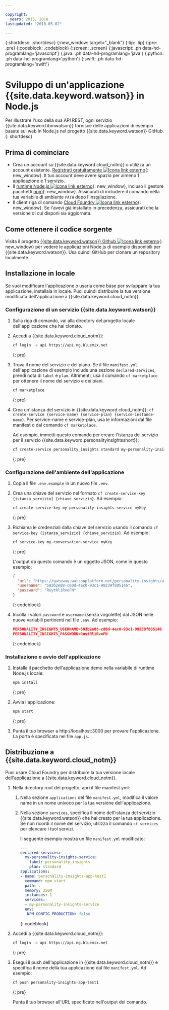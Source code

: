 ```yaml
---

copyright:
  years: 2015, 2018
lastupdated: "2018-05-02"

---
```


{:shortdesc: .shortdesc}
{:new_window: target="_blank"}
{:tip: .tip}
{:pre: .pre}
{:codeblock: .codeblock}
{:screen: .screen}
{:javascript: .ph data-hd-programlang='javascript'}
{:java: .ph data-hd-programlang='java'}
{:python: .ph data-hd-programlang='python'}
{:swift: .ph data-hd-programlang='swift'}

# Sviluppo di un'applicazione {{site.data.keyword.watson}} in Node.js

Per illustrare l'uso della sua API REST, ogni servizio {{site.data.keyword.ibmwatson}} fornisce delle applicazioni di esempio basate sul web in Node.js nel progetto {{site.data.keyword.watson}} GitHub.
{: shortdesc}

## Prima di cominciare

- Crea un account su {{site.data.keyword.cloud_notm}} o utilizza un account esistente. [Registrati gratuitamente ![Icona link esterno](../../icons/launch-glyph.svg "Icona link esterno")](https://{DomainName}/registration/?target=/catalog/%3fcategory=watson){: new_window}. Il tuo account deve avere spazio per almeno 1 applicazione e 1 servizio.
- Il [runtime Node.js ![Icona link esterno](../../icons/launch-glyph.svg "Icona link esterno")](https://nodejs.org/#download){: new_window}, incluso il gestore pacchetti [npm](https://www.npmjs.com/){: new_window}.  Assicurati di includere il comando nella tua variabile di ambiente `PATH` dopo l'installazione.
- Il client riga di comando [Cloud Foundry ![Icona link esterno](../../icons/launch-glyph.svg "Icona link esterno")](https://github.com/cloudfoundry/cli#downloads){: new_window}. Se l'avevi già installato in precedenza, assicurati che la versione di cui disponi sia aggiornata.

## Come ottenere il codice sorgente

Visita il progetto [{{site.data.keyword.watson}} Github ![Icona link esterno](../../icons/launch-glyph.svg "Icona link esterno")](https://github.com/watson-developer-cloud){: new_window} per vedere le applicazioni Node.js di esempio disponibili per {{site.data.keyword.watson}}. Usa quindi GitHub per clonare un repository localmente.

## Installazione in locale
Se vuoi modificare l'applicazione o usarla come base per sviluppare la tua applicazione, installala in locale. Puoi quindi distribuire la tua versione modificata dell'applicazione a {{site.data.keyword.cloud_notm}}.

### Configurazione di un servizio {{site.data.keyword.watson}}

1.  Sulla riga di comando, vai alla directory del progetto locale dell'applicazione che hai clonato.
1.  Accedi a {{site.data.keyword.cloud_notm}}:

    ```bash
    cf login -a api https://api.ng.bluemix.net
    ```
    {: pre}

1.  Trova il nome del servizio e del piano. Se il file `manifest.yml` dell'applicazione di esempio include una sezione `declared-services`, prendi nota di `label` e `plan`. Altrimenti, usa il comando `cf marketplace` per ottenere il nome del servizio e dei piani.

    ```bash
    cf marketplace
    ```
    {: pre}

1.  Crea un'istanza del servizio in {{site.data.keyword.cloud_notm}}: `cf create-service {service-name} {service-plan} {service-instance-name}`. Per service-name e service-plan, usa le informazioni dal file manifest o dal comando `cf marketplace`.

    Ad esempio, immetti questo comando per creare l'istanza del servizio per il servizio {{site.data.keyword.personalityinsightsshort}}:

    ```bash
    cf create-service personality_insights standard my-personality-insights-service
    ```
    {: pre}

### Configurazione dell'ambiente dell'applicazione

1.  Copia il file `.env.example` in un nuovo file `.env`.
1.  Crea una chiave del servizio nel formato `cf create-service-key {istanza_servizio} {chiave_servizio}`. Ad esempio:

    ```bash
    cf create-service-key my-personality-insights-service myKey
    ```
    {: pre}

1.  Richiama le credenziali dalla chiave del servizio usando il comando `cf service-key {istanza_servizio} {chiave_servizio}`. Ad esempio:

    ```bash
    cf service-key my-conversation-service myKey
    ```
    {: pre}

    L'output da questo comando è un oggetto JSON, come in questo esempio:

    ```json
    {
      "url": "https://gateway.watsonplatform.net/personality-insights/api",
      "username": "583b2e88-c80d-4ec0-93c1-98239f805146",
      "password": "RuytRliRvoFN"
    }
    ```
    {: codeblock}

1.  Incolla i valori `password` e `username` (senza virgolette) dal JSON nelle nuove variabili pertinenti nel file `.env`. Ad esempio:

    ```json
    PERSONALITY_INSIGHTS_USERNAME=583b2e88-c80d-4ec0-93c1-98239f805146
    PERSONALITY_INSIGHTS_PASSWORD=RuytRliRvoFN
    ```
    {: codeblock}

### Installazione e avvio dell'applicazione

1.  Installa il pacchetto dell'applicazione demo nella variabile di runtime Node.js locale:

    ```bash
    npm install
    ```
    {: pre}

1.  Avvia l'applicazione:

    ```bash
    npm start
    ```
    {: pre}

1.  Punta il tuo browser a http://localhost:3000 per provare l'applicazione. La porta è specificata nel file `app.js`.

## Distribuzione a {{site.data.keyword.cloud_notm}}

Puoi usare Cloud Foundry per distribuire la tua versione locale dell'applicazione a {{site.data.keyword.cloud_notm}}.

1.  Nella directory root del progetto, apri il file manifest.yml:
    1.  Nella sezione `applications` del file `manifest.yml`, modifica il valore name in un nome univoco per la tua versione dell'applicazione.
    1.  Nella sezione `services`, specifica il nome dell'istanza del servizio {{site.data.keyword.watson}} che hai creato per la tua applicazione. Se non ricordi il nome del servizio, utilizza il comando `cf services` per elencare i tuoi servizi.

        Il seguente esempio mostra un file `manifest.yml` modificato:

        ```yml
        ---
        declared-services:
          my-personality-insights-service:
            label: personality_insights
            plan: standard
        applications:
        - name: personality-insights-app-test1
          command: npm start
          path: .
          memory: 256M
          instances: 1
          services:
          - my-personality-insights-service
          env:
           NPM_CONFIG_PRODUCTION: false
        ```
        {: codeblock}

1.  Accedi a {{site.data.keyword.cloud_notm}}:

    ```bash
    cf login -a api https://api.ng.bluemix.net
    ```
    {: pre}

1.  Esegui il push dell'applicazione in {{site.data.keyword.cloud_notm}} e specifica il nome della tua applicazione dal file `manifest.yml`. Ad esempio:

    ```bash
    cf push personality-insights-app-test1
    ```
    {: pre}

    Punta il tuo browser all'URL specificato nell'output del comando.

